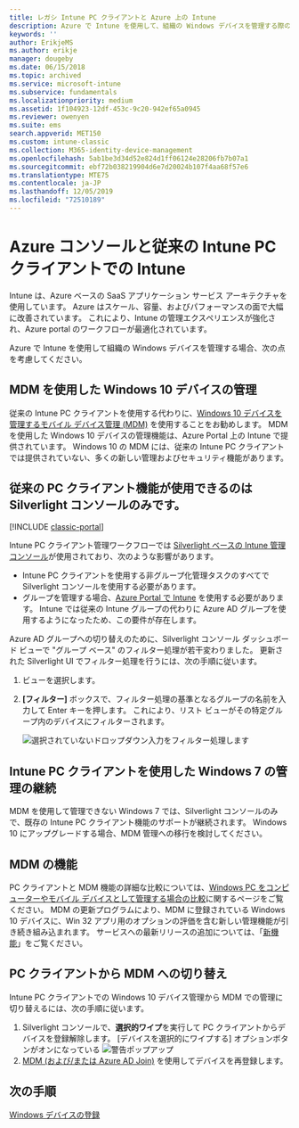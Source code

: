 ```yaml
---
title: レガシ Intune PC クライアントと Azure 上の Intune
description: Azure で Intune を使用して、組織の Windows デバイスを管理する際の考慮事項です。
keywords: ''
author: ErikjeMS
ms.author: erikje
manager: dougeby
ms.date: 06/15/2018
ms.topic: archived
ms.service: microsoft-intune
ms.subservice: fundamentals
ms.localizationpriority: medium
ms.assetid: 1f104923-12df-453c-9c20-942ef65a0945
ms.reviewer: owenyen
ms.suite: ems
search.appverid: MET150
ms.custom: intune-classic
ms.collection: M365-identity-device-management
ms.openlocfilehash: 5ab1be3d34d52e824d1ff06124e28206fb7b07a1
ms.sourcegitcommit: ebf72b038219904d6e7d20024b107f4aa68f57e6
ms.translationtype: MTE75
ms.contentlocale: ja-JP
ms.lasthandoff: 12/05/2019
ms.locfileid: "72510189"
---
```

# <a name="intune-on-azure-console-and-legacy-intune-pc-client"></a>Azure コンソールと従来の Intune PC クライアントでの Intune

Intune は、Azure ベースの SaaS アプリケーション サービス アーキテクチャを使用しています。 Azure はスケール、容量、およびパフォーマンスの面で大幅に改善されています。 これにより、Intune の管理エクスペリエンスが強化され、Azure portal のワークフローが最適化されています。 

Azure で Intune を使用して組織の Windows デバイスを管理する場合、次の点を考慮してください。

## <a name="manage-windows-10-devices-by-using-mdm"></a>MDM を使用した Windows 10 デバイスの管理

従来の Intune PC クライアントを使用する代わりに、[Windows 10 デバイスを管理するモバイル デバイス管理 (MDM)](../configuration/device-restrictions-windows-10.md) を使用することをお勧めします。 MDM を使用した Windows 10 デバイスの管理機能は、Azure Portal 上の Intune で提供されています。 Windows 10 の MDM には、従来の Intune PC クライアントでは提供されていない、多くの新しい管理およびセキュリティ機能があります。

## <a name="legacy-pc-client-features-are-only-available-in-the-silverlight-console"></a>従来の PC クライアント機能が使用できるのは Silverlight コンソールのみです。

[!INCLUDE [classic-portal](../includes/classic-portal.md)]

Intune PC クライアント管理ワークフローでは [Silverlight ベースの Intune 管理コンソール](https://manage.microsoft.com/)が使用されており、次のような影響があります。

- Intune PC クライアントを使用する非グループ化管理タスクのすべてで Silverlight コンソールを使用する必要があります。
- グループを管理する場合、[Azure Portal で Intune](https://portal.azure.com/) を使用する必要があります。 Intune では従来の Intune グループの代わりに Azure AD グループを使用するようになったため、この要件が存在します。 

Azure AD グループへの切り替えのために、Silverlight コンソール ダッシュボード ビューで "グループ ベース" のフィルター処理が若干変わりました。 更新された Silverlight UI でフィルター処理を行うには、次の手順に従います。

1. ビューを選択します。
2. **[フィルター]** ボックスで、フィルター処理の基準となるグループの名前を入力して Enter キーを押します。 これにより、リスト ビューがその特定グループ内のデバイスにフィルターされます。

   ![選択されていないドロップダウン入力をフィルター処理します](./media/intune-legacy-pc-client/image01.png)


## <a name="continue-to-manage-windows-7-by-using-intune-pc-client"></a>Intune PC クライアントを使用した Windows 7 の管理の継続

MDM を使用して管理できない Windows 7 では、Silverlight コンソールのみで、既存の Intune PC クライアント機能のサポートが継続されます。 Windows 10 にアップグレードする場合、MDM 管理への移行を検討してください。

## <a name="mdm-capabilities"></a>MDM の機能

PC クライアントと MDM 機能の詳細な比較については、[Windows PC をコンピューターやモバイル デバイスとして管理する場合の比較](pc-management-comparison.md)に関するページをご覧ください。 MDM の更新プログラムにより、MDM に登録されている Windows 10 デバイスに、Win 32 アプリ用のオプションの評価を含む新しい管理機能が引き続き組み込まれます。 サービスへの最新リリースの追加については、「[新機能](whats-new.md)」をご覧ください。

## <a name="switch-from-pc-client-to-mdm"></a>PC クライアントから MDM への切り替え

Intune PC クライアントでの Windows 10 デバイス管理から MDM での管理に切り替えるには、次の手順に従います。

1. Silverlight コンソールで、**選択的ワイプ**を実行して PC クライアントからデバイスを登録解除します。
  [デバイスを選択的にワイプする] オプションボタンがオンになっている ![警告ポップアップ](./media/intune-legacy-pc-client/image02.png)
2. [MDM (および/または Azure AD Join)](../enrollment/windows-enroll.md) を使用してデバイスを再登録します。

## <a name="next-steps"></a>次の手順
[Windows デバイスの登録](../enrollment/windows-enroll.md)
